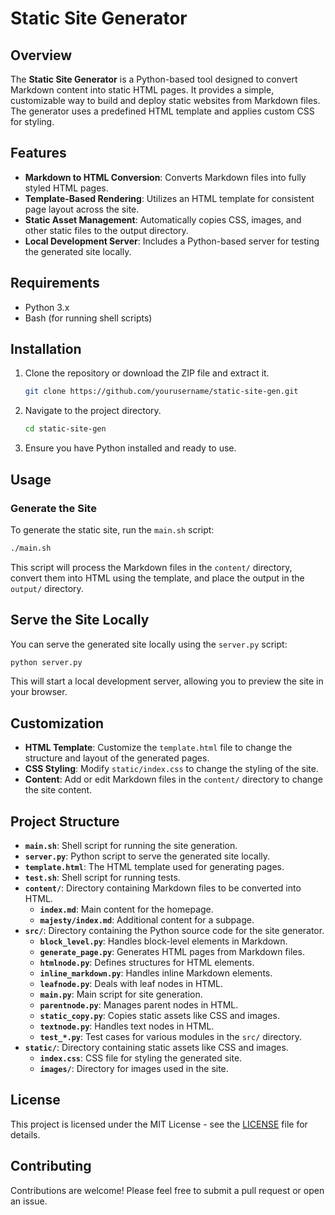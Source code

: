 # Static Site Generator

## Overview

The **Static Site Generator** is a Python-based tool designed to convert Markdown content into static HTML pages. It provides a simple, customizable way to build and deploy static websites from Markdown files. The generator uses a predefined HTML template and applies custom CSS for styling.

## Features

- **Markdown to HTML Conversion**: Converts Markdown files into fully styled HTML pages.
- **Template-Based Rendering**: Utilizes an HTML template for consistent page layout across the site.
- **Static Asset Management**: Automatically copies CSS, images, and other static files to the output directory.
- **Local Development Server**: Includes a Python-based server for testing the generated site locally.

## Requirements

- Python 3.x
- Bash (for running shell scripts)

## Installation

1. Clone the repository or download the ZIP file and extract it.

    ```bash
    git clone https://github.com/yourusername/static-site-gen.git
    ```

2. Navigate to the project directory.

    ```bash
    cd static-site-gen
    ```

3. Ensure you have Python installed and ready to use.

## Usage

### Generate the Site

To generate the static site, run the `main.sh` script:

```bash
./main.sh
```

This script will process the Markdown files in the `content/` directory, convert them into HTML using the template, and place the output in the `output/` directory.

## Serve the Site Locally

You can serve the generated site locally using the `server.py` script:

```bash
python server.py
```

This will start a local development server, allowing you to preview the site in your browser.

## Customization

- **HTML Template**: Customize the `template.html` file to change the structure and layout of the generated pages.
- **CSS Styling**: Modify `static/index.css` to change the styling of the site.
- **Content**: Add or edit Markdown files in the `content/` directory to change the site content.

## Project Structure

- **`main.sh`**: Shell script for running the site generation.
- **`server.py`**: Python script to serve the generated site locally.
- **`template.html`**: The HTML template used for generating pages.
- **`test.sh`**: Shell script for running tests.
- **`content/`**: Directory containing Markdown files to be converted into HTML.
  - **`index.md`**: Main content for the homepage.
  - **`majesty/index.md`**: Additional content for a subpage.
- **`src/`**: Directory containing the Python source code for the site generator.
  - **`block_level.py`**: Handles block-level elements in Markdown.
  - **`generate_page.py`**: Generates HTML pages from Markdown files.
  - **`htmlnode.py`**: Defines structures for HTML elements.
  - **`inline_markdown.py`**: Handles inline Markdown elements.
  - **`leafnode.py`**: Deals with leaf nodes in HTML.
  - **`main.py`**: Main script for site generation.
  - **`parentnode.py`**: Manages parent nodes in HTML.
  - **`static_copy.py`**: Copies static assets like CSS and images.
  - **`textnode.py`**: Handles text nodes in HTML.
  - **`test_*.py`**: Test cases for various modules in the `src/` directory.
- **`static/`**: Directory containing static assets like CSS and images.
  - **`index.css`**: CSS file for styling the generated site.
  - **`images/`**: Directory for images used in the site.

## License

This project is licensed under the MIT License - see the [LICENSE](LICENSE) file for details.

## Contributing

Contributions are welcome! Please feel free to submit a pull request or open an issue.
